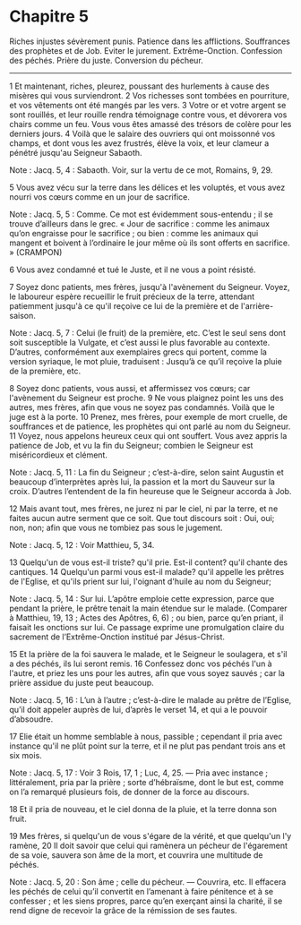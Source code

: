 # Chapitre 5

Riches injustes sévèrement punis.
Patience dans les afflictions.
Souffrances des prophètes et de Job.
Eviter le jurement.
Extrême-Onction.
Confession des péchés.
Prière du juste.
Conversion du pécheur.

***

1 Et maintenant, riches, pleurez, poussant des hurlements à cause des misères qui vous surviendront. 2 Vos richesses sont tombées en pourriture, et vos vêtements ont été mangés par les vers. 3 Votre or et votre argent se sont rouillés, et leur rouille rendra témoignage contre vous, et dévorera vos chairs comme un feu. Vous vous êtes amassé des trésors de colère pour les derniers jours. 4 Voilà que le salaire des ouvriers qui ont moissonné vos champs, et dont vous les avez frustrés, élève la voix, et leur clameur a pénétré jusqu'au Seigneur Sabaoth.

<span class="bible-note">Note : </span> Jacq. 5, 4 : Sabaoth. Voir, sur la vertu de ce mot, Romains, 9, 29.

5 Vous avez vécu sur la terre dans les délices et les voluptés, et vous avez nourri vos cœurs comme en un jour de sacrifice.

<span class="bible-note">Note : </span> Jacq. 5, 5 : Comme. Ce mot est évidemment sous-entendu ; il se trouve d’ailleurs dans le grec. « Jour de sacrifice : comme les animaux qu’on engraisse pour le sacrifice ; ou bien : comme les animaux qui mangent et boivent à l’ordinaire le jour même où ils sont offerts en sacrifice. » (CRAMPON)

6 Vous avez condamné et tué le Juste, et il ne vous a point résisté.


7 Soyez donc patients, mes frères, jusqu'à l'avènement du Seigneur. Voyez, le laboureur espère recueillir le fruit précieux de la terre, attendant patiemment jusqu'à ce qu'il reçoive ce lui de la première et de l'arrière-saison.

<span class="bible-note">Note : </span> Jacq. 5, 7 : Celui (le fruit) de la première, etc. C’est le seul sens dont soit susceptible la Vulgate, et c’est aussi le plus favorable au contexte. D’autres, conformément aux exemplaires grecs qui portent, comme la version syriaque, le mot pluie, traduisent : Jusqu’à ce qu’il reçoive la pluie de la première, etc.

8 Soyez donc patients, vous aussi, et affermissez vos cœurs; car l'avènement du Seigneur est proche. 9 Ne vous plaignez point les uns des autres, mes frères, afin que vous ne soyez pas condamnés. Voilà que le juge est à la porte. 10 Prenez, mes frères, pour exemple de mort cruelle, de souffrances et de patience, les prophètes qui ont parlé au nom du Seigneur. 11 Voyez, nous appelons heureux ceux qui ont souffert. Vous avez appris la patience de Job, et vu la fin du Seigneur; combien le Seigneur est miséricordieux et clément.

<span class="bible-note">Note : </span> Jacq. 5, 11 : La fin du Seigneur ; c’est-à-dire, selon saint Augustin et beaucoup d’interprètes après lui, la passion et la mort du Sauveur sur la croix. D’autres l’entendent de la fin heureuse que le Seigneur accorda à Job.


12 Mais avant tout, mes frères, ne jurez ni par le ciel, ni par la terre, et ne faites aucun autre serment que ce soit. Que tout discours soit : Oui, oui; non, non; afin que vous ne tombiez pas sous le jugement.

<span class="bible-note">Note : </span> Jacq. 5, 12 : Voir Matthieu, 5, 34.


13 Quelqu'un de vous est-il triste? qu'il prie. Est-il content? qu'il chante des cantiques. 14 Quelqu'un parmi vous est-il malade? qu'il appelle les prêtres de l'Eglise, et qu'ils prient sur lui, l'oignant d'huile au nom du Seigneur;

<span class="bible-note">Note : </span> Jacq. 5, 14 : Sur lui. L’apôtre emploie cette expression, parce que pendant la prière, le prêtre tenait la main étendue sur le malade. (Comparer à Matthieu, 19, 13 ; Actes des Apôtres, 6, 6) ; ou bien, parce qu’en priant, il faisait les onctions sur lui. Ce passage exprime une promulgation claire du sacrement de l’Extrême-Onction institué par Jésus-Christ.

15 Et la prière de la foi sauvera le malade, et le Seigneur le soulagera, et s'il a des péchés, ils lui seront remis. 16 Confessez donc vos péchés l'un à l'autre, et priez les uns pour les autres, afin que vous soyez sauvés ; car la prière assidue du juste peut beaucoup.

<span class="bible-note">Note : </span> Jacq. 5, 16 : L’un à l’autre ; c’est-à-dire le malade au prêtre de l’Eglise, qu’il doit appeler auprès de lui, d’après le verset 14, et qui a le pouvoir d’absoudre.

17 Elie était un homme semblable à nous, passible ; cependant il pria avec instance qu'il ne plût point sur la terre, et il ne plut pas pendant trois ans et six mois.

<span class="bible-note">Note : </span> Jacq. 5, 17 : Voir 3 Rois, 17, 1 ; Luc, 4, 25. ― Pria avec instance ; littéralement, pria par la prière ; sorte d’hébraïsme, dont le but est, comme on l’a remarqué plusieurs fois, de donner de la force au discours.

18 Et il pria de nouveau, et le ciel donna de la pluie, et la terre donna son fruit.


19 Mes frères, si quelqu'un de vous s'égare de la vérité, et que quelqu'un l'y ramène, 20 Il doit savoir que celui qui ramènera un pécheur de l'égarement de sa voie, sauvera son âme de la mort, et couvrira une multitude de péchés.

<span class="bible-note">Note : </span> Jacq. 5, 20 : Son âme ; celle du pécheur. ― Couvrira, etc. Il effacera les péchés de celui qu’il convertit en l’amenant à faire pénitence et à se confesser ; et les siens propres, parce qu’en exerçant ainsi la charité, il se rend digne de recevoir la grâce de la rémission de ses fautes.
